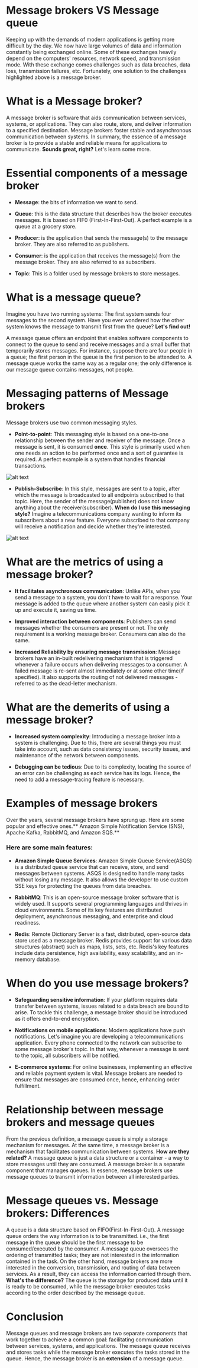 # Message brokers VS Message queue

Keeping up with the demands of modern applications is getting more difficult by the day. We now have large volumes of data and information constantly being exchanged online. Some of these exchanges heavily depend on the computers' resources, network speed, and transmission mode. With these exchange comes challenges such as data breaches, data loss, transmission failures, etc. Fortunately, one solution to the challenges highlighted above is a message broker.

# What is a Message broker?
A message broker is software that aids communication between services, systems, or applications. They can also route, store, and deliver information to a specified destination. Message brokers foster stable and asynchronous communication between systems. In summary, the essence of a message broker is to provide a stable and reliable means for applications to communicate. **Sounds great, right?** Let's learn some more.

# Essential components of a message broker
- **Message**: the bits of information we want to send.
  
- **Queue**: this is the data structure that describes how the broker executes messages. It is based on FIF0 (First-In-First-Out). A perfect example is a queue at a grocery store.
- **Producer**: is the application that sends the message(s) to the message broker. They are also referred to as publishers.
- **Consumer**: is the application that receives the message(s) from the message broker. They are also referred to as subscribers.
- **Topic**: This is a folder used by message brokers to store messages.
  
# What is a message queue?
Imagine you have two running systems: The first system sends four messages to the second system. Have you ever wondered how the other system knows the message to transmit first from the queue? **Let's find out!**

A message queue offers an endpoint that enables software components to connect to the queue to send and receive messages and a small buffer that temporarily stores messages. For instance, suppose there are four people in a queue; the first person in the queue is the first person to be attended to. A message queue works the same way as a regular one; the only difference is our message queue contains messages, not people.
# Messaging patterns of Message brokers
Message brokers use two common messaging styles.

- **Point-to-point**: This messaging style is based on a one-to-one relationship between the sender and receiver of the message. Once a message is sent, it is consumed **once**. This style is primarily used when one needs an action to be performed once and a sort of guarantee is required. A perfect example is a system that handles financial transactions.
  
![alt text](https://prosper-django-bucket.s3.us-east-2.amazonaws.com/mephis-1.jpg)
  
- **Publish-Subscribe**: In this style, messages are sent to a topic, after which the message is broadcasted to all endpoints subscribed to that topic. Here, the sender of the message(publisher) does not know anything about the receiver(subscriber). **When do I use this messaging style?** Imagine a telecommunications company wanting to inform its subscribers about a new feature. Everyone subscribed to that company will receive a notification and decide whether they're interested.

![alt text](https://prosper-django-bucket.s3.us-east-2.amazonaws.com/memphis-2.jpg)


# What are the metrics of using a message broker?
- **It facilitates asynchronous communication**: Unlike APIs, when you send a message to a system, you don't have to wait for a response. Your message is added to the queue where another system can easily pick it up and execute it, saving us time.
  
- **Improved interaction between components**: Publishers can send messages whether the consumers are present or not. The only requirement is a working message broker. Consumers can also do the same.
  
- **Increased Reliability by ensuring message transmission**: Message brokers have an in-built redelivering mechanism that is triggered whenever a failure occurs when delivering messages to a consumer. A failed message is re-sent almost immediately or at some other time(if specified). It also supports the routing of not delivered messages - referred to as the dead-letter mechanism.
  
# What are the demerits of using a message broker?

- **Increased system complexity**: Introducing a message broker into a system is challenging. Due to this, there are several things you must take into account, such as data consistency issues, security issues, and maintenance of the network between components.
  
- **Debugging can be tedious**: Due to its complexity, locating the source of an error can be challenging as each service has its logs. Hence, the need to add a message-tracing feature is necessary.
  
# Examples of message brokers
Over the years, several message brokers have sprung up. Here are some popular and effective ones.** Amazon Simple Notification Service (SNS), Apache Kafka, RabbitMQ, and Amazon SQS.**

### Here are some main features:
- **Amazon Simple Queue Services**: Amazon Simple Queue Service(ASQS) is a distributed queue service that can receive, store, and send messages between systems. ASQS is designed to handle many tasks without losing any message. It also allows the developer to use custom SSE keys for protecting the queues from data breaches.

- **RabbitMQ**: This is an open-source message broker software that is widely used. It supports several programming languages and thrives in cloud environments. Some of its key features are distributed deployment, asynchronous messaging, and enterprise and cloud readiness.

- **Redis**: Remote Dictionary Server is a fast, distributed, open-source data store used as a message broker. Redis provides support for various data structures (abstract) such as maps, lists, sets, etc. Redis's key features include data persistence, high availability, easy scalability, and an in-memory database.
  
# When do you use message brokers?
- **Safeguarding sensitive information**: If your platform requires data transfer between systems, issues related to a data breach are bound to arise. To tackle this challenge, a message broker should be introduced as it offers end-to-end encryption.
  
- **Notifications on mobile applications**: Modern applications have push notifications. Let's imagine you are developing a telecommunications application. Every phone connected to the network can subscribe to some message broker's topic. In that way, whenever a message is sent to the topic, all subscribers will be notified.
  
- **E-commerce systems**: For online businesses, implementing an effective and reliable payment system is vital. Message brokers are needed to ensure that messages are consumed once, hence,  enhancing order fulfillment.
  
# Relationship between message brokers and message queues
From the previous definition, a message queue is simply a storage mechanism for messages. At the same time, a message broker is a mechanism that facilitates communication between systems. **How are they related?** A message queue is just a data structure or a container - a way to store messages until they are consumed. A message broker is a separate component that manages queues. In essence, message brokers use message queues to transmit information between all interested parties.

# Message queues vs. Message brokers: Differences
A queue is a data structure based on FIFO(First-In-First-Out). A message queue orders the way information is to be transmitted. i.e., the first message in the queue should be the first message to be consumed/executed by the consumer. A message queue oversees the ordering of transmitted tasks; they are not interested in the information contained in the task.
On the other hand, message brokers are more interested in the conversion, transmission, and routing of data between services. As a result, they can access the information carried through them.
**What's the difference?**
The queue is the storage for produced data until it is ready to be consumed, while the message broker executes tasks according to the order described by the message queue.


# Conclusion
Message queues and message brokers are two separate components that work together to achieve a common goal: facilitating communication between services, systems, and applications. The message queue receives and stores tasks while the message broker executes the tasks stored in the queue. Hence, the message broker is an **extension** of a message queue. 